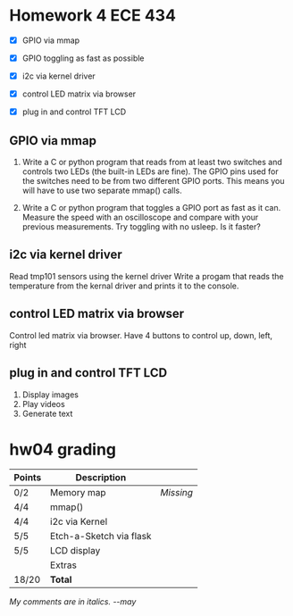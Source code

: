 # Homework 4 ECE 434

- [x] GPIO via mmap
- [x] GPIO toggling as fast as possible
- [x] i2c via kernel driver
- [x] control LED matrix via browser
- [x] plug in and control TFT LCD


## GPIO via mmap
1. Write a C or python program that reads from at least two switches and controls two LEDs (the built-in LEDs are fine). The GPIO pins used for the switches need to be from two different GPIO ports. This means you will have to use two separate mmap() calls.

2. Write a C or python program that toggles a GPIO port as fast as it can. Measure the speed with an oscilloscope and compare with your previous measurements. Try toggling with no usleep. Is it faster? 

## i2c via kernel driver
Read tmp101 sensors using the kernel driver
Write a progam that reads the temperature from the kernal driver and prints it to the console.

## control LED matrix via browser
Control led matrix via browser. Have 4 buttons to control up, down, left, right

## plug in and control TFT LCD
1. Display images
2. Play videos
3. Generate text

# hw04 grading

| Points      | Description | |
| ----------- | ----------- | - |
|  0/2 | Memory map | *Missing*
|  4/4 | mmap()
|  4/4 | i2c via Kernel
|  5/5 | Etch-a-Sketch via flask
|  5/5 | LCD display
|      | Extras
| 18/20 | **Total**

*My comments are in italics. --may*

